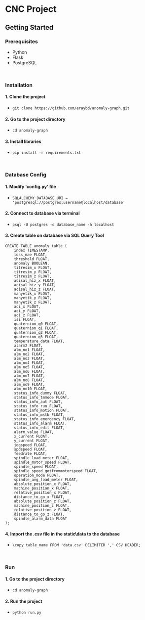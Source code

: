 # CNC Project

## Getting Started

### Prerequisites
* Python
* Flask
* PostgreSQL

<br>

### Installation
#### 1. Clone the project
* ```git clone https://github.com/eraybd/anomaly-graph.git```

#### 2. Go to the project directory
* ```cd anomaly-graph```

#### 3. Install libraries
* ```pip install -r requirements.txt```

<br>

### Database Config
#### 1. Modify 'config.py' file
* ```SQLALCHEMY_DATABASE_URI = 'postgresql://postgres:username@localhost/database'```

#### 2. Connect to database via terminal
* ```psql -U postgres -d database_name -h localhost```

#### 3. Create table on database via SQL Query Tool
```
CREATE TABLE anomaly_table (
    index TIMESTAMP,
    loss_mae FLOAT,
    threshold FLOAT,
    anomaly BOOLEAN,
    titresim_x FLOAT,
    titresim_y FLOAT,
    titresim_z FLOAT,
    acisal_hiz_x FLOAT,
    acisal_hiz_y FLOAT,
    acisal_hiz_z FLOAT,
    manyetik_x FLOAT,
    manyetik_y FLOAT,
    manyetik_z FLOAT,
    aci_x FLOAT,
    aci_y FLOAT,
    aci_z FLOAT,
    isi FLOAT,
    quaternion_q0 FLOAT,
    quaternion_q1 FLOAT,
    quaternion_q2 FLOAT,
    quaternion_q3 FLOAT,
    temperature_data FLOAT,
    alarm2 FLOAT,
    alm_no1 FLOAT,
    alm_no2 FLOAT,
    alm_no3 FLOAT,
    alm_no4 FLOAT,
    alm_no5 FLOAT,
    alm_no6 FLOAT,
    alm_no7 FLOAT,
    alm_no8 FLOAT,
    alm_no9 FLOAT,
    alm_no10 FLOAT,
    status_info_dummy FLOAT,
    status_info_tmmode FLOAT,
    status_info_aut FLOAT,
    status_info_run FLOAT,
    status_info_motion FLOAT,
    status_info_mstb FLOAT,
    status_info_emergency FLOAT,
    status_info_alarm FLOAT,
    status_info_edit FLOAT,
    alarm_value FLOAT,
    x_current FLOAT,
    y_current FLOAT,
    jogspeed FLOAT,
    spdspeed FLOAT,
    feedrate FLOAT,
    spindle_load_meter FLOAT,
    spindle_motor_speed FLOAT,
    spindle_speed FLOAT,
    spindle_speed_gotfrommotorspeed FLOAT,
    operation_mode FLOAT,
    spindle_avg_load_meter FLOAT,
    absolute_position_x FLOAT,
    machine_position_x FLOAT,
    relative_position_x FLOAT,
    distance_to_go_x FLOAT,
    absolute_position_z FLOAT,
    machine_position_z FLOAT,
    relative_position_z FLOAT,
    distance_to_go_z FLOAT,
    spindle_alarm_data FLOAT
);
```

#### 4. Import the .csv file in the static\data to the database
* ```\copy table_name FROM 'data.csv' DELIMITER ',' CSV HEADER;```

<br>

### Run
#### 1. Go to the project directory
* ```cd anomaly-graph```

#### 2. Run the project
* ```python run.py```
